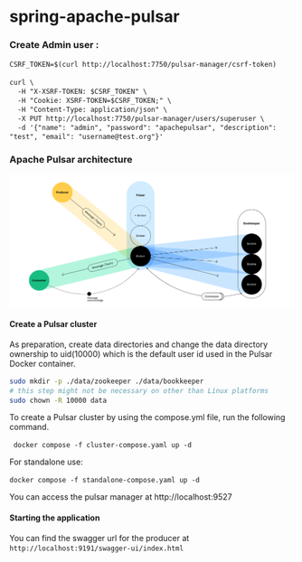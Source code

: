 # spring-apache-pulsar


### Create Admin user :

```
CSRF_TOKEN=$(curl http://localhost:7750/pulsar-manager/csrf-token)

curl \
  -H "X-XSRF-TOKEN: $CSRF_TOKEN" \
  -H "Cookie: XSRF-TOKEN=$CSRF_TOKEN;" \
  -H "Content-Type: application/json" \
  -X PUT http://localhost:7750/pulsar-manager/users/superuser \
  -d '{"name": "admin", "password": "apachepulsar", "description": "test", "email": "username@test.org"}'
```

### Apache Pulsar architecture 

![pulsar](pulsar.png)


#### Create a Pulsar cluster
As preparation, create data directories and change the data directory ownership to uid(10000) which is the default user id used in the Pulsar Docker container.
```bash
sudo mkdir -p ./data/zookeeper ./data/bookkeeper
# this step might not be necessary on other than Linux platforms
sudo chown -R 10000 data
```

To create a Pulsar cluster by using the compose.yml file, run the following command.

` docker compose -f cluster-compose.yaml up -d`

For standalone use:

`docker compose -f standalone-compose.yaml up -d`

You can access the pulsar manager at http://localhost:9527

#### Starting the application

You can find the swagger url for the producer at `http://localhost:9191/swagger-ui/index.html`
